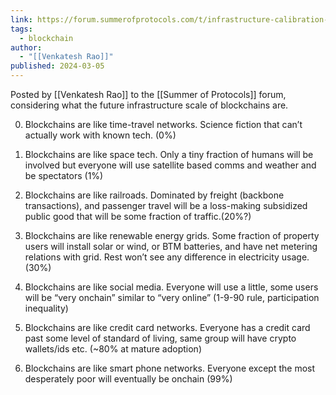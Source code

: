 ```yaml
---
link: https://forum.summerofprotocols.com/t/infrastructure-calibration-scale-for-blockchains/150
tags:
  - blockchain
author:
  - "[[Venkatesh Rao]]"
published: 2024-03-05
---
```

Posted by [[Venkatesh Rao]] to the [[Summer of Protocols]] forum, considering what the future infrastructure scale of blockchains are.

0. Blockchains are like time-travel networks. Science fiction that can’t actually work with known tech. (0%)
    
1. Blockchains are like space tech. Only a tiny fraction of humans will be involved but everyone will use satellite based comms and weather and be spectators (1%)
    
2. Blockchains are like railroads. Dominated by freight (backbone transactions), and passenger travel will be a loss-making subsidized public good that will be some fraction of traffic.(20%?)
    
3. Blockchains are like renewable energy grids. Some fraction of property users will install solar or wind, or BTM batteries, and have net metering relations with grid. Rest won’t see any difference in electricity usage. (30%)
    
4. Blockchains are like social media. Everyone will use a little, some users will be “very onchain” similar to “very online” (1-9-90 rule, participation inequality)
    
5. Blockchains are like credit card networks. Everyone has a credit card past some level of standard of living, same group will have crypto wallets/ids etc. (~80% at mature adoption)
    
6. Blockchains are like smart phone networks. Everyone except the most desperately poor will eventually be onchain (99%)